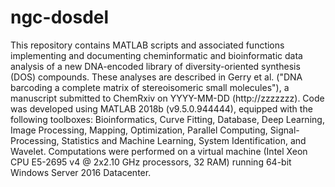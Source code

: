 # ngc-dosdel

This repository contains MATLAB scripts and associated functions implementing and documenting cheminformatic and bioinformatic data analysis of a new DNA-encoded library of diversity-oriented synthesis (DOS) compounds. These analyses are described in Gerry et al. ("DNA barcoding a complete matrix of stereoisomeric small molecules"),  a manuscript submitted to ChemRxiv on YYYY-MM-DD (http://zzzzzzz). Code was developed using MATLAB 2018b (v9.5.0.944444), equipped with the following toolboxes: Bioinformatics, Curve Fitting, Database, Deep Learning, Image Processing, Mapping, Optimization, Parallel Computing, Signal-Processing, Statistics and Machine Learning, System Identification, and Wavelet. Computations were performed on a virtual machine (Intel Xeon CPU E5-2695 v4 @ 2x2.10 GHz processors, 32 RAM) running 64-bit Windows Server 2016 Datacenter.
